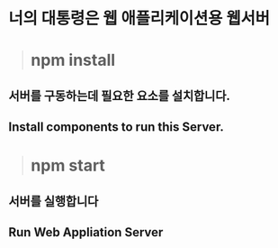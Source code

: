 # 너의 대통령은 웹 애플리케이션용 웹서버


> # npm install

 ## 서버를 구동하는데 필요한 요소를 설치합니다.
 ## Install components to run this Server.

> # npm start

 ## 서버를 실행합니다
 ## Run Web Appliation Server
